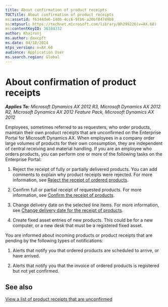 ```yaml
---
title: About confirmation of product receipts
TOCTitle: About confirmation of product receipts
ms:assetid: f6344de6-140b-4cc6-9fb6-a20bf84749b8
ms:mtpsurl: https://technet.microsoft.com/library/Hh299226(v=AX.60)
ms:contentKeyID: 36384332
author: Khairunj
ms.author: daxcpft
ms.date: 04/18/2014
mtps_version: v=AX.60
audience: Application User
ms.search.region: Global
---
```


# About confirmation of product receipts 


_**Applies To:** Microsoft Dynamics AX 2012 R3, Microsoft Dynamics AX 2012 R2, Microsoft Dynamics AX 2012 Feature Pack, Microsoft Dynamics AX 2012_

Employees, sometimes referred to as requesters, who order products, maintain their own product receipts that are unconfirmed on the Enterprise Portal for Microsoft Dynamics AX. When employees in a company order large volumes of products for their own consumption, they are independent of central receiving and material handling. If you are an employee who orders products, you can perform one or more of the following tasks on the Enterprise Portal:

1.  Reject the receipt of fully or partially delivered products. You can add comments to explain why product receipts were rejected. For more information, see [Reject the receipt of ordered products](reject-the-receipt-of-ordered-products.md).

2.  Confirm full or partial receipt of requested products. For more information, see [Confirm the receipt of products](confirm-the-receipt-of-products.md).

3.  Change delivery date on the selected line items. For more information, see [Change delivery date for the receipt of products](change-delivery-date-for-the-receipt-of-products.md).

4.  Create fixed asset entries of new products. This could be for a new computer, or a new desk that must be a registered fixed asset.

You are informed about incoming products or product receipts that are pending by the following types of notifications:

1.  Alerts that notify you that ordered products are scheduled to arrive, or have arrived.

2.  Alerts that notify you that the invoice of ordered products is registered but not yet confirmed.

## See also

[View a list of product receipts that are unconfirmed](view-a-list-of-product-receipts-that-are-unconfirmed.md)

  


